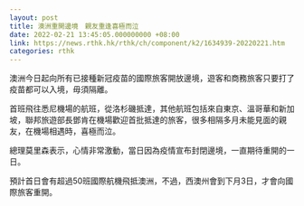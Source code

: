 ```yaml
---
layout: post
title: 澳洲重開邊境　親友重逢喜極而泣
date: 2022-02-21 13:45:05.000000000 +08:00
link: https://news.rthk.hk/rthk/ch/component/k2/1634939-20220221.htm
categories: rthk
---
```


澳洲今日起向所有已接種新冠疫苗的國際旅客開放邊境，遊客和商務旅客只要打了疫苗都可以入境，毋須隔離。

首班飛往悉尼機場的航班，從洛杉磯抵達，其他航班包括來自東京、溫哥華和新加坡，聯邦旅遊部長鄧肯在機場歡迎首批抵達的旅客，很多相隔多月未能見面的親友，在機場相遇時，喜極而泣。

總理莫里森表示，心情非常激動，當日因為疫情宣布封閉邊境，一直期待重開的一日。

預計首日會有超過50班國際航機飛抵澳洲，不過，西澳州會到下月3日，才會向國際旅客重開。
